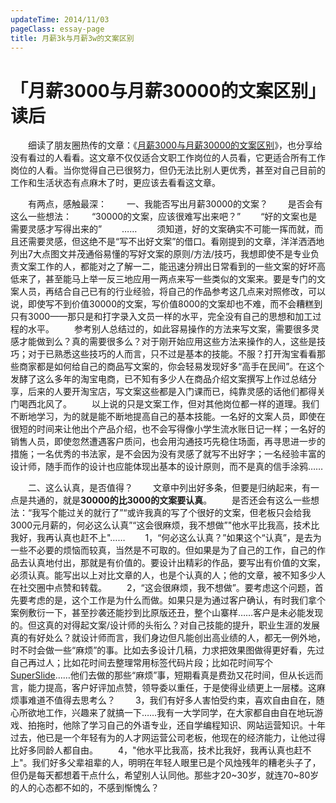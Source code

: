 ```yaml
---
updateTime: 2014/11/03
pageClass: essay-page
title: 月薪3k与月薪3w的文案区别
---
```

# 「月薪3000与月薪30000的文案区别」读后
　　细读了朋友圈热传的文章：《[月薪3000与月薪30000的文案区别](http://www.woshipm.com/operate/113615.html)》，也分享给没有看过的人看看。这文章不仅仅适合文职工作岗位的人员看，它更适合所有工作岗位的人看。当你觉得自己已很努力，但仍无法比别人更优秀，甚至对自己目前的工作和生活状态有点麻木了时，更应该去看看这文章。

　　有两点，感触最深：
　　一、我能否写出月薪30000的文案？
　　是否会有这么一些想法：
　　“30000的文案，应该很难写出来吧？”
　　“好的文案也是需要灵感才写得出来的”
　　……
　　须知道，好的文案确实不可能一挥而就，而且还需要灵感，但这绝不是“写不出好文案”的借口。看刚提到的文章，洋洋洒洒地列出7大点图文并茂通俗易懂的写好文案的原则/方法/技巧，我想即使不是专业负责文案工作的人，都能对之了解一二，能迅速分辨出日常看到的一些文案的好坏高低来了，甚至能马上举一反三地应用一两点来写一些类似的文案来。要是专门的文案人员，再结合自己已有的行业经验，将自己的作品参考这几点来对照修改，可以说，即使写不到价值30000的文案，写价值8000的文案却也不难，而不会糟糕到只有3000——那只是和打字录入文员一样的水平，完全没有自己的思想和加工过程的水平。
　　参考别人总结过的，如此容易操作的方法来写文案，需要很多灵感才能做到么？真的需要很多么？对于刚开始应用这些方法来操作的人，这些是技巧；对于已熟悉这些技巧的人而言，只不过是基本的技能。不服？打开淘宝看看那些商家都是如何给自己的商品写文案的，你会轻易发现好多“高手在民间”。在这个发酵了这么多年的淘宝电商，已不知有多少人在商品介绍文案撰写上作过总结分享，后来的人要开淘宝店，写文案这些都是入门课而已，纯靠灵感的话他们都得关门喝西北风了。
　　以上说的只是文案工作，但对其他岗位都一样的道理。我们不断地学习，为的就是能不断地提高自己的基本技能。一名好的文案人员，即使在很短的时间来让他出个产品介绍，也不会写得像小学生流水账日记一样；一名好的销售人员，即使忽然遭遇客户质问，也会用沟通技巧先稳住场面，再寻思进一步的措施；一名优秀的书法家，是不会因为没有灵感了就写不出好字；一名经验丰富的设计师，随手而作的设计也应能体现出基本的设计原则，而不是真的信手涂鸦……

　　二、这么认真，是否值得？
　　文章中列出好多条，但要是归纳起来，有一点是共通的，就是**30000的比3000的文案要认真**。
　　是否还会有这么一些想法：“我写个能过关的就行了”“或许我真的写了个很好的文案，但老板只会给我3000元月薪的，何必这么认真”“这会很麻烦，我不想做”"他水平比我高，技术比我好，我再认真也赶不上"……
　　1，“何必这么认真？”如果这个“认真”，是去为一些不必要的烦恼而较真，当然是不可取的。但如果是为了自己的工作，自己的作品去认真地付出，那就是有价值的。要设计出精彩的作品，要写出有价值的文案，必须认真。能写出以上对比文章的人，也是个认真的人；他的文章，被不知多少人在社交圈中点赞和转载。
　　2，“这会很麻烦，我不想做”。要考虑这个问题，首先要考虑的是，这个工作是为什么而做。如果只是为通过客户确认，有时我们拿个案例敷衍一下，甚至抄袭还能抄到比原版还丑，整个山寨样……客户是未必能发现的。但这真的对得起文案/设计师的头衔么？对自己技能的提升，职业生涯的发展真的有好处么？就设计师而言，我们身边但凡能创出高业绩的人，都无一例外地，时不时会做一些“麻烦”的事。比如去多设计几稿，力求把效果图做得更好看，先过自己再过人；比如花时间去整理常用标签代码片段；比如花时间写个[SuperSlide](http://www.superslide2.com)……他们去做的那些“麻烦”事，短期看真是费劲又花时间，但从长远而言，能力提高，客户好评加点赞，领导委以重任，于是使得业绩更上一层楼。这麻烦事难道不值得去思考么？
　　3，我们有好多人害怕受约束，喜欢自由自在，随心所欲地工作，兴趣来了就搞一下……我有一大学同学，在大家都自由自在地玩游戏、拍拖时，他除了学习自己的外语专业，还自学编程知识、网站运营知识。十年过去，他已是一个年轻有为的人才网运营公司老板，他现在的经济能力，让他过得比好多同龄人都自由。
　　4，"他水平比我高，技术比我好，我再认真也赶不上"。我们好多父辈祖辈的人，明明在年轻人眼里已是个风烛残年的糟老头子了，但仍是每天都想着干点什么，希望别人认同他。那些才20~30岁，就连70~80岁的人的心态都不如的，不感到惭愧么？